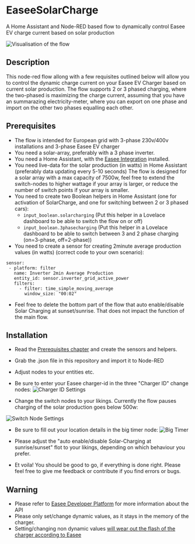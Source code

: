 # EaseeSolarCharge
A Home Assistant and Node-RED based flow to dynamically control Easee EV charge current based on solar production

![Visualisation of the flow](https://i.imgur.com/8PNL0kO.png)


## Description
This node-red flow allong with a few requisites outlined below will allow you to control the dynamic charge current on your Easee EV Charger based on current solar production.
The flow supports 2 or 3 phased charging, where the two-phased is maximizing the charge current, assuming that you have an summarazing electricity-meter, where you can export on one phase and import on the other two phases equalling each other.

## Prerequisites
- The flow is intended for European grid with 3-phase 230v/400v installations and 3-phase Easee EV charger
- You need a solar-array, preferably with a 3 phase inverter.
- You need a Home Assistant, with the [Easee Integration](https://github.com/fondberg/easee_hass) installed.
- You need live-data for the solar production (in watts) in Home Assistant (preferably data updating every 5-10 seconds) The flow is designed for a solar array with a max capacity of 7500w, feel free to extend the switch-nodes to higher wattage if your array is larger, or reduce the number of switch points if your array is smaller.
- You need to create two Boolean helpers in Home Assistant (one for activation of SolarCharge, and one for switching between 2 or 3 phased cars):
  - `input_boolean.solarcharging` (Put this helper in a Lovelace dashboard to be able to switch the flow on or off)
  - `input_boolean.3phasecharging` (Put this helper in a Lovelace dashboard to be able to switch between 3 and 2 phase charging (on=3-phase, off=2-phase))
- You need to create a sensor for creating 2minute average production values (in watts) (correct code to your own scenario): 
 ```
sensor: 
  - platform: filter
    name: Inverter 2min Average Production
    entity_id: sensor.inverter_grid_active_power
    filters:
      - filter: time_simple_moving_average
        window_size: "00:02"
 ```
- Feel free to delete the bottom part of the flow that auto enable/disable Solar Charging at sunset/sunrise. That does not impact the function of the main flow.

## Installation
- Read the [Prerequisites chapter](#prerequisites) and create the sensors and helpers.
- Grab the .json file in this repository and import it to Node-RED
- Adjust nodes to your entities etc.
- Be sure to enter your Easee charger-id in the three "Charger ID" change nodes:
![Charger ID Settings](https://i.imgur.com/NVquk1Y.png)

- Change the switch nodes to your likings. Currently the flow pauses charging of the solar production goes below 500w:

![Switch Node Settings](https://i.imgur.com/1MHf0fV.png)

- Be sure to fill out your location details in the big timer node:
![Big Timer](https://i.imgur.com/wLViGI6.png)

- Please adjust the "auto enable/disable Solar-Charging at sunrise/sunset" flot to your likings, depending on which behaviour you prefer.
- Et voila! You should be good to go, if everything is done right. Please feel free to give me feedback or contribute if you find errors or bugs.


## Warning
- Please refer to [Easee Developer Platform](https://developer.easee.cloud/) for more information about the API
- Please only set/change dynamic values, as it stays in the memory of the charger.
- Setting/changing non dynamic values [will wear out the flash of the charger according to Easee ](https://developer.easee.cloud/docs/current-limits-and-control#max-circuit-current)

